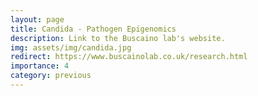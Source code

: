 ```yaml
---
layout: page
title: Candida - Pathogen Epigenomics
description: Link to the Buscaino lab's website.
img: assets/img/candida.jpg
redirect: https://www.buscainolab.co.uk/research.html
importance: 4
category: previous
---
```

